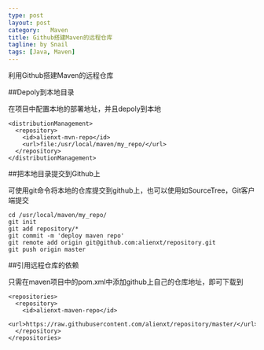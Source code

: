 ```yaml
---
type: post
layout: post
category:	Maven
title: Github搭建Maven的远程仓库
tagline: by Snail
tags: [Java, Maven]
---
```


利用Github搭建Maven的远程仓库

<!--more-->

##Depoly到本地目录

在项目中配置本地的部署地址，并且depoly到本地

```
<distributionManagement>
  <repository>
    <id>alienxt-mvn-repo</id>
    <url>file:/usr/local/maven/my_repo/</url>
  </repository>
</distributionManagement>
```

##把本地目录提交到Github上

可使用git命令将本地的仓库提交到github上，也可以使用如SourceTree，Git客户端提交

```
cd /usr/local/maven/my_repo/
git init
git add repository/*
git commit -m 'deploy maven repo'
git remote add origin git@github.com:alienxt/repository.git
git push origin master
```

##引用远程仓库的依赖

只需在maven项目中的pom.xml中添加github上自己的仓库地址，即可下载到

```
<repositories>
  <repository>
    <id>alienxt-maven-repo</id>
    <url>https://raw.githubusercontent.com/alienxt/repository/master/</url>
  </repository>
</repositories>
```
